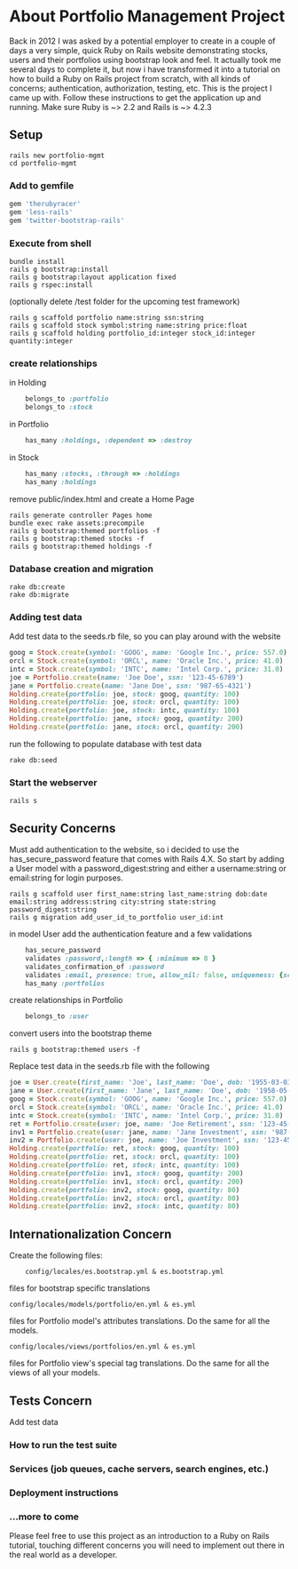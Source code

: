 About Portfolio Management Project
==========================

Back in 2012 I was asked by a potential employer to create in a couple of days a very simple, quick Ruby on Rails website demonstrating stocks, users and their portfolios using bootstrap look and feel.  It actually took me several days to complete it, but now i have transformed it into a tutorial on how to build a Ruby on Rails project from scratch, with all kinds of concerns; authentication, authorization, testing, etc. This is the project I came up with.
Follow these instructions to get the application up and running. Make sure Ruby is ~> 2.2 and Rails is ~> 4.2.3

Setup
-----
```shell
rails new portfolio-mgmt
cd portfolio-mgmt
```

### Add to gemfile
```ruby
gem 'therubyracer'
gem 'less-rails'
gem 'twitter-bootstrap-rails'
```
### Execute from shell
```shell
bundle install
rails g bootstrap:install
rails g bootstrap:layout application fixed
rails g rspec:install
```
(optionally delete /test folder for the upcoming test framework)
```shell
rails g scaffold portfolio name:string ssn:string
rails g scaffold stock symbol:string name:string price:float
rails g scaffold holding portfolio_id:integer stock_id:integer quantity:integer
```
### create relationships
in Holding
```ruby
    belongs_to :portfolio
    belongs_to :stock
```
in Portfolio
```ruby
    has_many :holdings, :dependent => :destroy
```
in Stock
```ruby
    has_many :stocks, :through => :holdings
    has_many :holdings
```
remove public/index.html and create a Home Page
```shell
rails generate controller Pages home
bundle exec rake assets:precompile
rails g bootstrap:themed portfolios -f
rails g bootstrap:themed stocks -f
rails g bootstrap:themed holdings -f
```
### Database creation and migration
```shell
rake db:create
rake db:migrate
```
### Adding test data
Add test data to the seeds.rb file, so you can play around with the website
```ruby
goog = Stock.create(symbol: 'GOOG', name: 'Google Inc.', price: 557.0)
orcl = Stock.create(symbol: 'ORCL', name: 'Oracle Inc.', price: 41.0)
intc = Stock.create(symbol: 'INTC', name: 'Intel Corp.', price: 31.0)
joe = Portfolio.create(name: 'Joe Doe', ssn: '123-45-6789')
jane = Portfolio.create(name: 'Jane Doe', ssn: '987-65-4321')
Holding.create(portfolio: joe, stock: goog, quantity: 100)
Holding.create(portfolio: joe, stock: orcl, quantity: 100)
Holding.create(portfolio: joe, stock: intc, quantity: 100)
Holding.create(portfolio: jane, stock: goog, quantity: 200)
Holding.create(portfolio: jane, stock: orcl, quantity: 200)
```
run the following to populate database with test data
```shell
rake db:seed
```
### Start the webserver
```
rails s
```
Security Concerns
----------------
Must add authentication to the website, so i decided to use the has_secure_password feature that comes with Rails 4.X. So start by adding a User model with a password_digest:string and either a username:string or email:string for login purposes.
```shell
rails g scaffold user first_name:string last_name:string dob:date email:string address:string city:string state:string password_digest:string
rails g migration add_user_id_to_portfolio user_id:int
```
in model User add the authentication feature and a few validations
```ruby
    has_secure_password
	validates :password,:length => { :minimum => 8 }
	validates_confirmation_of :password
	validates :email, presence: true, allow_nil: false, uniqueness: {scope: :email}
    has_many :portfolios
```
create relationships in Portfolio
```ruby
    belongs_to :user
```
convert users into the bootstrap theme
```shell
rails g bootstrap:themed users -f
```
Replace test data in the seeds.rb file with the following
```ruby
joe = User.create(first_name: 'Joe', last_name: 'Doe', dob: '1955-03-03', email: 'joe@acme.com', address: '123 Main St', city: 'My City', state: 'FL', password: 'secret123', password_confirmation: 'secret123')
jane = User.create(first_name: 'Jane', last_name: 'Doe', dob: '1958-05-05', email: 'jane@acme.com',  address: '123 Main St', city: 'My City', state: 'FL', password: 'secret123', password_confirmation: 'secret123')
goog = Stock.create(symbol: 'GOOG', name: 'Google Inc.', price: 557.0)
orcl = Stock.create(symbol: 'ORCL', name: 'Oracle Inc.', price: 41.0)
intc = Stock.create(symbol: 'INTC', name: 'Intel Corp.', price: 31.0)
ret = Portfolio.create(user: joe, name: 'Joe Retirement', ssn: '123-45-6789')
inv1 = Portfolio.create(user: jane, name: 'Jane Investment', ssn: '987-65-4321')
inv2 = Portfolio.create(user: joe, name: 'Joe Investment', ssn: '123-45-6789')
Holding.create(portfolio: ret, stock: goog, quantity: 100)
Holding.create(portfolio: ret, stock: orcl, quantity: 100)
Holding.create(portfolio: ret, stock: intc, quantity: 100)
Holding.create(portfolio: inv1, stock: goog, quantity: 200)
Holding.create(portfolio: inv1, stock: orcl, quantity: 200)
Holding.create(portfolio: inv2, stock: goog, quantity: 80)
Holding.create(portfolio: inv2, stock: orcl, quantity: 80)
Holding.create(portfolio: inv2, stock: intc, quantity: 80)
```

Internationalization Concern
-------------
Create the following files:
```shell
	config/locales/es.bootstrap.yml & es.bootstrap.yml
```
files for bootstrap specific translations
```shell
config/locales/models/portfolio/en.yml & es.yml
```
files for Portfolio model's attributes translations. Do the same for all the models.
```shell
config/locales/views/portfolios/en.yml & es.yml
```
files for Portfolio view's special tag translations.  Do the same for all the views of all your models.
		

Tests Concern
-------------
Add test data
### How to run the test suite

### Services (job queues, cache servers, search engines, etc.)

### Deployment instructions

### ...more to come


Please feel free to use this project as an introduction to a Ruby on Rails tutorial, touching different concerns you will need to implement out there in the real world as a developer.
